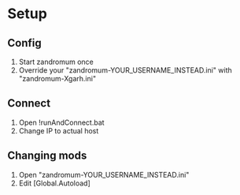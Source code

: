 # Setup
## Config
1. Start zandromum once
2. Override your "zandromum-YOUR_USERNAME_INSTEAD.ini" with "zandromum-Xgarh.ini"

## Connect
1. Open !runAndConnect.bat
2. Change IP to actual host

## Changing mods
1. Open "zandromum-YOUR_USERNAME_INSTEAD.ini"
2. Edit \[Global.Autoload\]